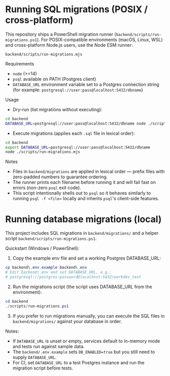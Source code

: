 # Running SQL migrations (POSIX / cross-platform)

This repository ships a PowerShell migration runner (`backend/scripts/run-migrations.ps1`).
For POSIX-compatible environments (macOS, Linux, WSL) and cross-platform Node.js users, use the Node ESM runner:

`backend/scripts/run-migrations.mjs`

Requirements
- `node` (>=14)
- `psql` available on PATH (Postgres client)
- `DATABASE_URL` environment variable set to a Postgres connection string (for example: `postgresql://user:pass@localhost:5432/dbname`)

Usage

- Dry-run (list migrations without executing):

```bash
cd backend
DATABASE_URL=postgresql://user:pass@localhost:5432/dbname node ./scripts/run-migrations.mjs --dry-run
```

- Execute migrations (applies each `.sql` file in lexical order):

```bash
cd backend
export DATABASE_URL=postgresql://user:pass@localhost:5432/dbname
node ./scripts/run-migrations.mjs
```

Notes
- Files in `backend/migrations` are applied in lexical order — prefix files with zero-padded numbers to guarantee ordering.
- The runner prints each filename before running it and will fail fast on errors (non-zero `psql` exit code).
- This script intentionally shells out to `psql` so it behaves similarly to running `psql -f <file>` locally and inherits `psql`'s client-side features.
# Running database migrations (local)

This project includes SQL migrations in `backend/migrations/` and a helper script `backend/scripts/run-migrations.ps1`.

Quickstart (Windows / PowerShell):

1. Copy the example env file and set a working Postgres DATABASE_URL:

```powershell
cp backend\.env.example backend\.env
# Edit backend\.env and set DATABASE_URL, e.g.:
# postgresql://postgres:password@localhost:5432/workdev_test
``` 

2. Run the migrations script (the script uses DATABASE_URL from the environment):

```powershell
cd backend
./scripts/run-migrations.ps1
```

3. If you prefer to run migrations manually, you can execute the SQL files in `backend/migrations/` against your database in order.

Notes:
- If `DATABASE_URL` is unset or empty, services default to in-memory mode and tests run against sample data.
- The `backend/.env.example` sets `DB_ENABLED=true` but you still need to supply `DATABASE_URL`.
- For CI, set `DATABASE_URL` to a test Postgres instance and run the migration script before tests.
